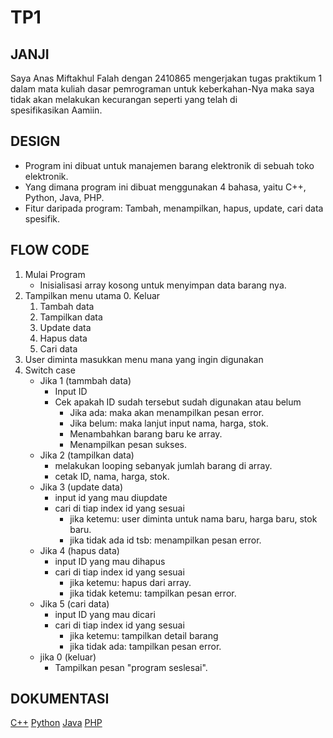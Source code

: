 # TP1

## JANJI
Saya Anas Miftakhul Falah dengan 2410865 mengerjakan tugas praktikum 1
dalam mata kuliah dasar pemrograman untuk keberkahan-Nya maka saya
tidak akan melakukan kecurangan seperti yang telah di spesifikasikan Aamiin.

## DESIGN
- Program ini dibuat untuk manajemen barang elektronik di sebuah toko elektronik.
- Yang dimana program ini dibuat menggunakan 4 bahasa, yaitu C++, Python, Java, PHP.
- Fitur daripada program: Tambah, menampilkan, hapus, update, cari data spesifik.

## FLOW CODE
1. Mulai Program
   - Inisialisasi array kosong untuk menyimpan data barang nya.
2. Tampilkan menu utama
   0. Keluar
   1. Tambah data
   2. Tampilkan data
   3. Update data
   4. Hapus data
   5. Cari data
4. User diminta masukkan menu mana yang ingin digunakan
5. Switch case
   - Jika 1 (tammbah data)
     - Input ID
     - Cek apakah ID sudah tersebut sudah digunakan atau belum
       - Jika ada: maka akan menampilkan pesan error.
       - Jika belum: maka lanjut input nama, harga, stok.
       - Menambahkan barang baru ke array.
       - Menampilkan pesan sukses.
    - Jika 2 (tampilkan data)
      - melakukan looping sebanyak jumlah barang di array.
      - cetak ID, nama, harga, stok.
    - Jika 3 (update data)
      - input id yang mau diupdate
      - cari di tiap index id yang sesuai
        - jika ketemu: user diminta untuk nama baru, harga baru, stok baru.
        - jika tidak ada id tsb: menampilkan pesan error.
    - Jika 4 (hapus data)
      - input ID yang mau dihapus
      - cari di tiap index id yang sesuai
        - jika ketemu: hapus dari array.
        - jika tidak ketemu: tampilkan pesan error.
    - Jika 5 (cari data)
      - input ID yang mau dicari
      - cari di tiap index id yang sesuai
        - jika ketemu: tampilkan detail barang
        - jika tidak ada: tampilkan pesan error.
    - jika 0 (keluar)
      - Tampilkan pesan "program seslesai".

## DOKUMENTASI
  [C++](https://youtu.be/H26400hEQdc)
  [Python](https://youtu.be/e06oddERDa8)
  [Java](https://youtu.be/EFFiAUxY6Ik)
  [PHP](https://youtu.be/3EuijNQE_SA)
      

